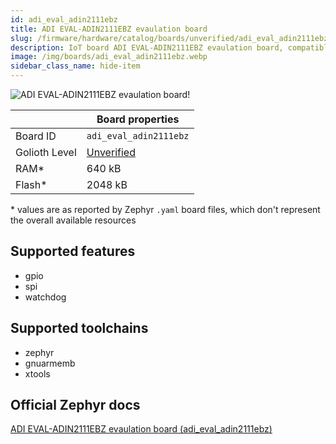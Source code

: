 ```yaml
---
id: adi_eval_adin2111ebz
title: ADI EVAL-ADIN2111EBZ evaulation board
slug: /firmware/hardware/catalog/boards/unverified/adi_eval_adin2111ebz
description: IoT board ADI EVAL-ADIN2111EBZ evaulation board, compatible with Golioth at unverified level.
image: /img/boards/adi_eval_adin2111ebz.webp
sidebar_class_name: hide-item
---
```


[//]: # (This is an auto-generated file, do not edit! Changes to it will be lost upon re-generation)

![ADI EVAL-ADIN2111EBZ evaulation board!](/img/boards/adi_eval_adin2111ebz.webp "ADI EVAL-ADIN2111EBZ evaulation board")

|                | Board properties     |
| -------------  | -------------------- |
| Board ID       | `adi_eval_adin2111ebz` |
| Golioth Level  | [Unverified](/firmware/hardware#unverified-boards) |
| RAM*           | 640 kB |
| Flash*         | 2048 kB |

\* values are as reported by Zephyr `.yaml` board files, which don't represent the overall available resources



## Supported features

* gpio
* spi
* watchdog

## Supported toolchains

* zephyr
* gnuarmemb
* xtools

## Official Zephyr docs

[ADI EVAL-ADIN2111EBZ evaulation board (adi_eval_adin2111ebz)](https://docs.zephyrproject.org/latest/boards/adi/eval_adin2111ebz/doc/index.html)
